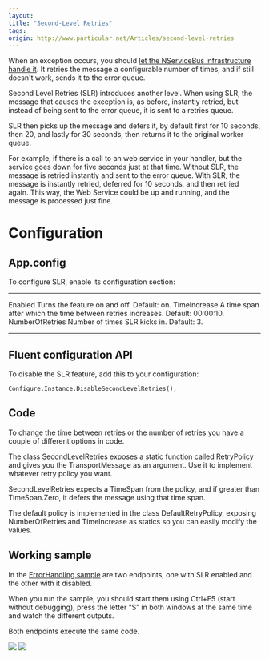 ```yaml
---
layout:
title: "Second-Level Retries"
tags: 
origin: http://www.particular.net/Articles/second-level-retries
---
```

When an exception occurs, you should [let the NServiceBus infrastructure handle it](articles/how-do-i-handle-exceptions). It retries the message a configurable number of times, and if still doesn't work, sends it to the error queue.

Second Level Retries (SLR) introduces another level. When using SLR, the message that causes the exception is, as before, instantly retried, but instead of being sent to the error queue, it is sent to a retries queue.

SLR then picks up the message and defers it, by default first for 10 seconds, then 20, and lastly for 30 seconds, then returns it to the original worker queue.

For example, if there is a call to an web service in your handler, but the service goes down for five seconds just at that time. Without SLR, the message is retried instantly and sent to the error queue. With SLR, the message is instantly retried, deferred for 10 seconds, and then retried again. This way, the Web Service could be up and running, and the message is processed just fine.

Configuration
=============

App.config
----------

To configure SLR, enable its configuration section:




  ----------------- --------------------------------------------------------------------------------
  Enabled           Turns the feature on and off. Default: on.
  TimeIncrease      A time span after which the time between retries increases. Default: 00:00:10.
  NumberOfRetries   Number of times SLR kicks in. Default: 3.
  ----------------- --------------------------------------------------------------------------------

Fluent configuration API
------------------------

To disable the SLR feature, add this to your configuration:


    Configure.Instance.DisableSecondLevelRetries();


Code
----

To change the time between retries or the number of retries you have a couple of different options in code.

The class SecondLevelRetries exposes a static function called RetryPolicy and gives you the TransportMessage as an argument. Use it to implement whatever retry policy you want.

SecondLevelRetries expects a TimeSpan from the policy, and if greater than TimeSpan.Zero, it defers the message using that time span.

The default policy is implemented in the class DefaultRetryPolicy, exposing NumberOfRetries and TimeIncrease as statics so you can easily modify the values.

Working sample
--------------

In the [ErrorHandling sample](https://github.com/NServiceBus/NServiceBus/tree/master/Samples/ErrorHandling) are two endpoints, one with SLR enabled and the other with it disabled.

When you run the sample, you should start them using Ctrl+F5 (start without debugging), press the letter “S” in both windows at the same time and watch the different outputs.

Both endpoints execute the same code.

![](https://particular.blob.core.windows.net/media/Default/images/slr1.png)
![](https://particular.blob.core.windows.net/media/Default/images/slr2.png)

